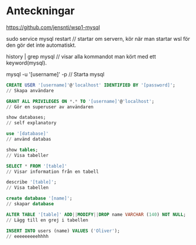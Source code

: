 # Anteckningar

https://github.com/jensnti/wsp1-mysql

sudo service mysql restart // startar om servern, kör när man startar wsl för den gör det inte automatiskt.

history | grep mysql // visar alla kommandot man kört med ett keyword(mysql).

mysql -u '[username]' -p
// Starta mysql
```sql
CREATE USER '[username]'@'localhost' IDENTIFIED BY '[password]';
// Skapa användare

GRANT ALL PRIVILEGES ON *.* TO '[username]'@'localhost'; 
// Gör en superuser av användaren

show databases;
// self explanatory

use '[database]'
// använd databas

show tables;
// Visa tabeller

SELECT * FROM '[table]'
// Visar information från en tabell

describe '[table]';
// Visa tabellen

create database '[name]';
// skapar database

ALTER TABLE '[table]' ADD||MODIFY||DROP name VARCHAR (140) NOT NULL;
// Lägg till en grej i tabellen

INSERT INTO users (name) VALUES ('Oliver');
// eeeeeeeeehhhh
```